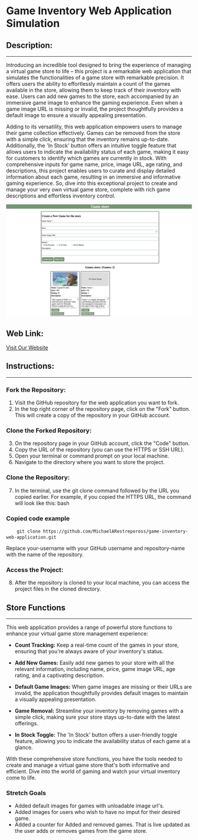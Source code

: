 # Game Inventory Web Application Simulation

## Description:
----------------
Introducing an incredible tool designed to bring the experience of managing a virtual game store to life – this project is a remarkable web application that simulates the functionalities of a game store with remarkable precision. It offers users the ability to effortlessly maintain a count of the games available in the store, allowing them to keep track of their inventory with ease. Users can add new games to the store, each accompanied by an immersive game image to enhance the gaming experience. Even when a game image URL is missing or invalid, the project thoughtfully provides a default image to ensure a visually appealing presentation.

Adding to its versatility, this web application empowers users to manage their game collection effectively. Games can be removed from the store with a simple click, ensuring that the inventory remains up-to-date. Additionally, the 'In Stock' button offers an intuitive toggle feature that allows users to indicate the availability status of each game, making it easy for customers to identify which games are currently in stock. With comprehensive inputs for game name, price, image URL, age rating, and descriptions, this project enables users to curate and display detailed information about each game, resulting in an immersive and informative gaming experience. So, dive into this exceptional project to create and manage your very own virtual game store, complete with rich game descriptions and effortless inventory control.  

![Web Application Screenshot](./screenShots/webAppImg.png)

## Web Link: 

[Visit Our Website](https://michaelarestrepoross.github.io/game-inventory-web-application/)

## Instructions:
-----------------
### Fork the Repository:

1. Visit the GitHub repository for the web application you want to fork.
2. In the top right corner of the repository page, click on the "Fork" button. This will create a copy of the repository in your GitHub account.

### Clone the Forked Repository:

3. On the repository page in your GitHub account, click the "Code" button.
4. Copy the URL of the repository (you can use the HTTPS or SSH URL).
5. Open your terminal or command prompt on your local machine.
6. Navigate to the directory where you want to store the project.

### Clone the Repository:

7. In the terminal, use the git clone command followed by the URL you copied earlier. For example, if you copied the HTTPS URL, the command will look like this:
bash
### Copied code example
        git clone https://github.com/MichaelARestrepoross/game-inventory-web-application.git 
Replace your-username with your GitHub username and repository-name with the name of the repository.

### Access the Project:

8. After the repository is cloned to your local machine, you can access the project files in the cloned directory.

## Store Functions
---------------------------

This web application provides a range of powerful store functions to enhance your virtual game store management experience:

- **Count Tracking:** Keep a real-time count of the games in your store, ensuring that you're always aware of your inventory's status.

- **Add New Games:** Easily add new games to your store with all the relevant information, including name, price, game image URL, age rating, and a captivating description.

- **Default Game Images:** When game images are missing or their URLs are invalid, the application thoughtfully provides default images to maintain a visually appealing presentation.

- **Game Removal:** Streamline your inventory by removing games with a simple click, making sure your store stays up-to-date with the latest offerings.

- **In Stock Toggle:** The 'In Stock' button offers a user-friendly toggle feature, allowing you to indicate the availability status of each game at a glance.

With these comprehensive store functions, you have the tools needed to create and manage a virtual game store that's both informative and efficient. Dive into the world of gaming and watch your virtual inventory come to life.

### Stretch Goals

- Added  default images for games with unloadable image url's.
- Added images for users who wish to have no imput for their desired game.
- Added a counter for Added and removed games. That is live updated as the user adds or removes games from the game store.
